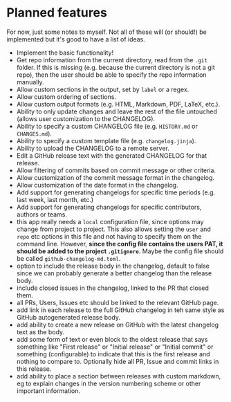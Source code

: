 # Planned features

For now, just some notes to myself. Not all of these will (or should!) be
implemented but it's good to have a list of ideas.

- Implement the basic functionality!
- Get repo information from the current directory, read from the `.git` folder.
  If this is missing (e.g. because the current directory is not a git repo),
  then the user should be able to specify the repo information manually.
- Allow custom sections in the output, set by `label` or a regex.
- Allow custom ordering of sections.
- Allow custom output formats (e.g. HTML, Markdown, PDF, LaTeX, etc.).
- Ability to only update changes and leave the rest of the file untouched
  (allows user customization to the CHANGELOG).
- Ability to specify a custom CHANGELOG file (e.g. `HISTORY.md` or
  `CHANGES.md`).
- Ability to specify a custom template file (e.g. `changelog.jinja`).
- Ability to upload the CHANGELOG to a remote server.
- Edit a GitHub release text with the generated CHANGELOG for that release.
- Allow filtering of commits based on commit message or other criteria.
- Allow customization of the commit message format in the changelog.
- Allow customization of the date format in the changelog.
- Add support for generating changelogs for specific time periods (e.g. last
  week, last month, etc.)
- Add support for generating changelogs for specific contributors, authors or
  teams.
- this app really needs a `local` configuration file, since options may change
  from project to project. This also allows setting the `user` and `repo` etc
  options in this file and not having to specify them on the command line.
  However, **since the config file contains the users PAT, it should be added to
  the project `.gitignore`**. Maybe the config file should be called
  `github-changelog-md.toml`.
- option to include the release body in the changelog, default to false since we
  can probably generate a better changelog than the release body.
- include closed issues in the changelog, linked to the PR that closed them.
- all PRs, Users, Issues etc should be linked to the relevant GitHub page.
- add link in each release to the full GitHub changelog in teh same style as
  GitHub autogenerated release body.
- add ability to create a new release on GitHub with the latest changelog text
  as the body.
- add some form of text or even block to the oldest release that says something
  like "First release" or "Initial release" or "Initial commit" or something
  (configurable) to indicate that this is the first release and nothing to
  compare to. Optionally hide all PR, Issue and commit links in this release.
- add ability to place a section between releases with custom markdown, eg to
  explain changes in the version numbering scheme or other important
  information.
